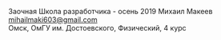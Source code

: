 Заочная Школа разработчика  - осень 2019
Михаил Макеев  
mihailmaki603@gmail.com  
Омск, ОмГУ им. Достоевского, Физический, 4 курс
